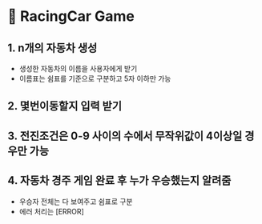# 🚗 RacingCar Game

## 1. n개의 자동차 생성

- 생성한 자동차의 이름을 사용자에게 받기
- 이름표는 쉼표를 기준으로 구분하고 5자 이하만 가능

## 2. 몇번이동할지 입력 받기

## 3. 전진조건은 0-9 사이의 수에서 무작위값이 4이상일 경우만 가능

## 4. 자동차 경주 게임 완료 후 누가 우승했는지 알려줌

- 우승자 전체는 다 보여주고 쉼표로 구분
- 에러 처리는 [ERROR]
